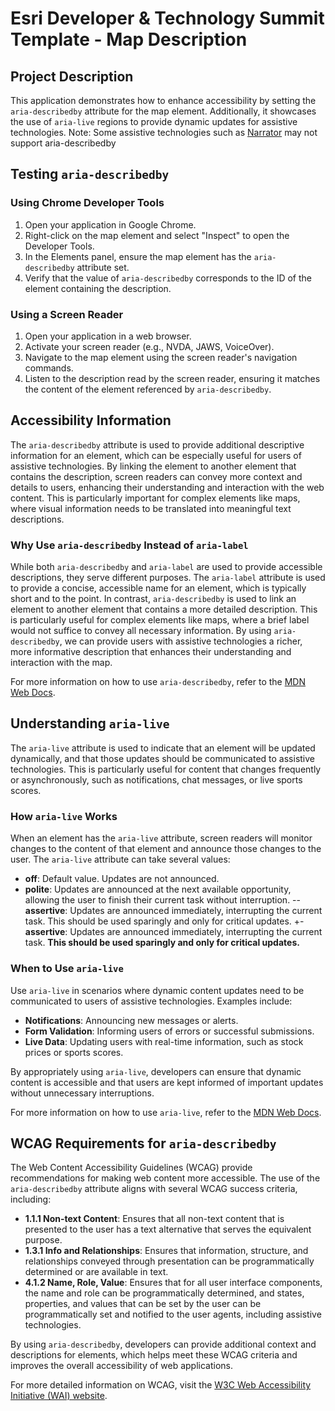 # Esri Developer & Technology Summit Template - Map Description

## Project Description

This application demonstrates how to enhance accessibility by setting the `aria-describedby` attribute for the map element. Additionally, it showcases the use of `aria-live` regions to provide dynamic updates for assistive technologies. Note: Some assistive technologies such as [Narrator](https://a11ysupport.io/tech/aria/aria-describedby_attribute) may not support aria-describedby

## Testing `aria-describedby`

### Using Chrome Developer Tools

1. Open your application in Google Chrome.
2. Right-click on the map element and select "Inspect" to open the Developer Tools.
3. In the Elements panel, ensure the map element has the `aria-describedby` attribute set.
4. Verify that the value of `aria-describedby` corresponds to the ID of the element containing the description.

### Using a Screen Reader

1. Open your application in a web browser.
2. Activate your screen reader (e.g., NVDA, JAWS, VoiceOver).
3. Navigate to the map element using the screen reader's navigation commands.
4. Listen to the description read by the screen reader, ensuring it matches the content of the element referenced by `aria-describedby`.

## Accessibility Information

The `aria-describedby` attribute is used to provide additional descriptive information for an element, which can be especially useful for users of assistive technologies. By linking the element to another element that contains the description, screen readers can convey more context and details to users, enhancing their understanding and interaction with the web content. This is particularly important for complex elements like maps, where visual information needs to be translated into meaningful text descriptions.

### Why Use `aria-describedby` Instead of `aria-label`

While both `aria-describedby` and `aria-label` are used to provide accessible descriptions, they serve different purposes. The `aria-label` attribute is used to provide a concise, accessible name for an element, which is typically short and to the point. In contrast, `aria-describedby` is used to link an element to another element that contains a more detailed description. This is particularly useful for complex elements like maps, where a brief label would not suffice to convey all necessary information. By using `aria-describedby`, we can provide users with assistive technologies a richer, more informative description that enhances their understanding and interaction with the map.

For more information on how to use `aria-describedby`, refer to the [MDN Web Docs](https://developer.mozilla.org/en-US/docs/Web/Accessibility/ARIA/Attributes/aria-describedby).

## Understanding `aria-live`

The `aria-live` attribute is used to indicate that an element will be updated dynamically, and that those updates should be communicated to assistive technologies. This is particularly useful for content that changes frequently or asynchronously, such as notifications, chat messages, or live sports scores.

### How `aria-live` Works

When an element has the `aria-live` attribute, screen readers will monitor changes to the content of that element and announce those changes to the user. The `aria-live` attribute can take several values:

- **off**: Default value. Updates are not announced.
- **polite**: Updates are announced at the next available opportunity, allowing the user to finish their current task without interruption.
  -- **assertive**: Updates are announced immediately, interrupting the current task. This should be used sparingly and only for critical updates.
  +- **assertive**: Updates are announced immediately, interrupting the current task. **This should be used sparingly and only for critical updates.**

### When to Use `aria-live`

Use `aria-live` in scenarios where dynamic content updates need to be communicated to users of assistive technologies. Examples include:

- **Notifications**: Announcing new messages or alerts.
- **Form Validation**: Informing users of errors or successful submissions.
- **Live Data**: Updating users with real-time information, such as stock prices or sports scores.

By appropriately using `aria-live`, developers can ensure that dynamic content is accessible and that users are kept informed of important updates without unnecessary interruptions.

For more information on how to use `aria-live`, refer to the [MDN Web Docs](https://developer.mozilla.org/en-US/docs/Web/Accessibility/ARIA/ARIA_Live_Regions).

## WCAG Requirements for `aria-describedby`

The Web Content Accessibility Guidelines (WCAG) provide recommendations for making web content more accessible. The use of the `aria-describedby` attribute aligns with several WCAG success criteria, including:

- **1.1.1 Non-text Content**: Ensures that all non-text content that is presented to the user has a text alternative that serves the equivalent purpose.
- **1.3.1 Info and Relationships**: Ensures that information, structure, and relationships conveyed through presentation can be programmatically determined or are available in text.
- **4.1.2 Name, Role, Value**: Ensures that for all user interface components, the name and role can be programmatically determined, and states, properties, and values that can be set by the user can be programmatically set and notified to the user agents, including assistive technologies.

By using `aria-describedby`, developers can provide additional context and descriptions for elements, which helps meet these WCAG criteria and improves the overall accessibility of web applications.

For more detailed information on WCAG, visit the [W3C Web Accessibility Initiative (WAI) website](https://www.w3.org/WAI/standards-guidelines/wcag/).
